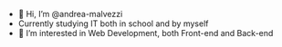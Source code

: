 - 👋 Hi, I’m @andrea-malvezzi
- Currently studying IT both in school and by myself
- 👀 I’m interested in Web Development, both Front-end and Back-end
